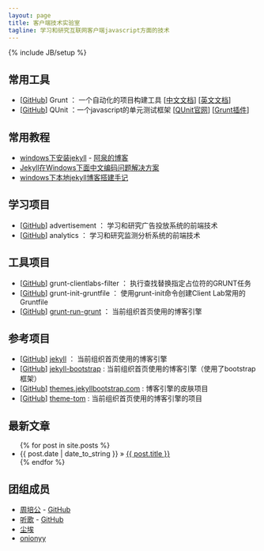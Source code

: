 ```yaml
---
layout: page
title: 客户端技术实验室
tagline: 学习和研究互联网客户端javascript方面的技术
---
```

{% include JB/setup %}

## 常用工具 ##

- [[GitHub](https://github.com/gruntjs/)] Grunt ： 一个自动化的项目构建工具 [[中文文档](http://www.gruntjs.org/)] [[英文文档](http://www.gruntjs.com/)]
- [[GitHub](https://github.com/jquery/qunit)] QUnit ：一个javascript的单元测试框架 [[QUnit官网](http://qunitjs.com/)] [[Grunt插件](https://github.com/gruntjs/grunt-contrib-qunit)]

## 常用教程 ##

- [windows下安装jekyll](http://aotee.com/windows-installation-jekyll) - [阿泉的博客](http://aotee.com/)
- [Jekyll在Windows下面中文编码问题解决方案](http://www.cnblogs.com/aleda/articles/Jekyll-in-Windows-following-Chinese-encoding-problem-solutions.html)
- [windows下本地jekyll博客搭建手记](http://blog.jsfor.com/skill/2013/09/07/jekyll-local-structures-notes/)

## 学习项目 ##

- [[GitHub](https://github.com/clientlabs/advertisement)] advertisement ： 学习和研究广告投放系统的前端技术
- [[GitHub](https://github.com/clientlabs/analytics)] analytics ： 学习和研究监测分析系统的前端技术

## 工具项目 ##

- [[GitHub](https://github.com/clientlabs/grunt-clientlabs-filter)] grunt-clientlabs-filter ： 执行查找替换指定占位符的GRUNT任务
- [[GitHub](https://github.com/clientlabs/grunt-init-gruntfile)] grunt-init-gruntfile ： 使用grunt-init命令创建Client Lab常用的Gruntfile
- [[GitHub](https://github.com/Bartvds/grunt-run-grunt)] [grunt-run-grunt](https://github.com/clientlabs/grunt-run-grunt) ： 当前组织首页使用的博客引擎

## 参考项目 ##

- [[GitHub](https://github.com/mojombo/jekyll)] [jekyll](https://github.com/clientlabs/jekyll) ： 当前组织首页使用的博客引擎
- [[GitHub](https://github.com/plusjade/jekyll-bootstrap)] [jekyll-bootstrap](https://github.com/clientlabs/jekyll-bootstrap) : 当前组织首页使用的博客引擎（使用了bootstrap框架）
- [[GitHub](https://github.com/plusjade/themes.jekyllbootstrap.com)] [themes.jekyllbootstrap.com](https://github.com/clientlabs/themes.jekyllbootstrap.com) : 博客引擎的皮肤项目
- [[GitHub](https://github.com/jekyllbootstrap/theme-tom)] [theme-tom](https://github.com/clientlabs/theme-tom) : 当前组织首页使用的博客引擎的项目

## 最新文章 ##

<ul class="posts">
  {% for post in site.posts %}
    <li><span>{{ post.date | date_to_string }}</span> &raquo; <a href="{{ BASE_PATH }}{{ post.url }}">{{ post.title }}</a></li>
  {% endfor %}
</ul>

## 团组成员 ##

- [周培公](http://www.peigong.net/) - [GitHub](https://github.com/peigong)
- [听歌](http://tingge.github.io) - [GitHub](https://github.com/TingGe)
- [尘埃](https://github.com/chenai1112)
- [onionyy](https://github.com/onionyy)
